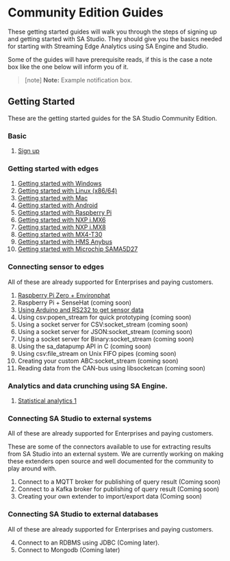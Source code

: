 # Community Edition Guides
These getting started guides will walk you through the steps of signing up and getting started with SA Studio. They should give you the basics needed for starting with Streaming Edge Analytics using SA Engine and Studio.

Some of the guides will have prerequisite reads, if this is the case a note box like the one below will inform you of it.


> [note]  **Note:** Example notification box. 



## Getting Started

These are the getting started guides for the SA Studio Community Edition.

### Basic
1. [Sign up](/docs/usermd/getting-started/sign-up.md)

### Getting started with edges
1. [Getting started with Windows](/docs/usermd/getting-started/windows/install.md) 
2. [Getting started with Linux (x86/64)](/docs/usermd/getting-started/linux/install.md) 
3. [Getting started with Mac](/docs/usermd/getting-started/macos/install.md) 
4. [Getting started with Android](/docs/usermd/getting-started/android/install.md) 
5. [Getting started with Raspberry Pi](/docs/usermd/getting-started/rpi/install.md) 
6. [Getting started with NXP i.MX6](/docs/usermd/getting-started/imx6/README.md) 
7. [Getting started with NXP i.MX8](/docs/usermd/getting-started/imx8/README.md) 
8. [Getting started with MX4-T30](/docs/usermd/getting-started/mx4/README.md) 
9. [Getting started with HMS Anybus](/docs/usermd/getting-started/hgp/README.md) 
10. [Getting started with Microchip SAMA5D27](/docs/usermd/getting-started/sama5d27/README.md) 

### Connecting sensor to edges

All of these are already supported for Enterprises and paying customers.

1. [Raspberry Pi Zero + Environphat](/docs/usermd/getting-started/sensors/pi0envphat.md)
2. Raspberry Pi + SenseHat (coming soon)
3. [Using Arduino and RS232 to get sensor data](/DL/docs/&load_external=streamanalyze.com/streamer_tutorial&goto=streamer_tutorial/docs.md)
4. Using csv:popen_stream for quick prototyping (coming soon)
5. Using a socket server for CSV:socket_stream (coming soon)
6. Using a socket server for JSON:socket_stream (coming soon)
7. Using a socket server for Binary:socket_stream (coming soon)
8. Using the sa_datapump API in C (coming soon)
9. Using csv:file_stream on Unix FIFO pipes (coming soon)
10. Creating your custom ABC:socket_stream (coming soon)
11. Reading data from the CAN-bus using libsocketcan (coming soon)

### Analytics and data crunching using SA Engine.

1. [Statistical analytics 1](/DL/docs/&load_external=streamanalyze.com/statistical_analysis_guide&goto=statistical_analysis_guide/docs.md)
### Connecting SA Studio to external systems

All of these are already supported for Enterprises and paying customers.

These are some of the connectors available to use for extracting results from
SA Studio into an external system. We are currently working on making these
extenders open source and well documented for the community to play around with.

1. Connect to a MQTT broker for publishing of query result (Coming soon)
2. Connect to a Kafka broker for publishing of query result (Coming soon)
3. Creating your own extender to import/export data (Coming soon)

### Connecting SA Studio to external databases

All of these are already supported for Enterprises and paying customers.

4. Connect to an RDBMS using JDBC (Coming later).
5. Connect to Mongodb (Coming later)